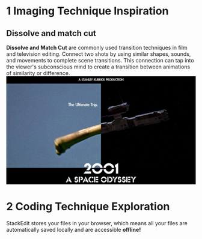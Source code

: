 # 1 Imaging Technique Inspiration
## Dissolve and match cut
**Dissolve and Match Cut** are commonly used transition techniques in film and television editing. Connect two shots by using similar shapes, sounds, and movements to complete scene transitions. This connection can tap into the viewer's subconscious mind to create a transition between animations of similarity or difference.
![2001: A Space Odyssey](readmeImages/2001_A_Space_Odyssey.jpeg)

# 2 Coding Technique Exploration

StackEdit stores your files in your browser, which means all your files are automatically saved locally and are accessible **offline!**